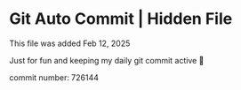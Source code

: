 # Git Auto Commit | Hidden File

This file was added Feb 12, 2025

Just for fun and keeping my daily git commit active 🤪

commit number: 726144
